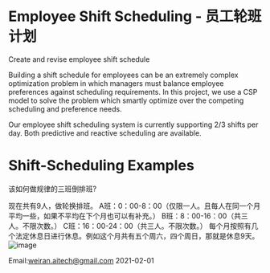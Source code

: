 
# Employee Shift Scheduling - 员工轮班计划
Create and revise employee shift schedule

Building a shift schedule for employees can be an extremely complex optimization problem in which managers must balance employee preferences against scheduling requirements. In this project, we use a CSP model to solve the problem which smartly optimize over the competing scheduling and preference needs.

Our employee shift scheduling system is currently supporting 2/3 shifts per day. Both predictive and reactive scheduling are available.



# Shift-Scheduling Examples

该如何做规律的三班倒排班?

现在共有9人，做轮换排班。
A班：0：00-8：00（仅限一人。且每人在同一个月平均一些，如果不平均在下个月也可以有补充。）
B班：8：00-16：00（共三人。不限次数。）
C班：16：00-24：00（共三人。不限次数。）
每个月按照有几个法定休息日进行休息。例如这个月共有五个周六，四个周日，那就是休息9天。
![image](https://user-images.githubusercontent.com/84350533/119012794-a5a1a800-b996-11eb-8254-cbe54cebc874.png)


Email:weiran.aitech@gmail.com 2021-02-01
